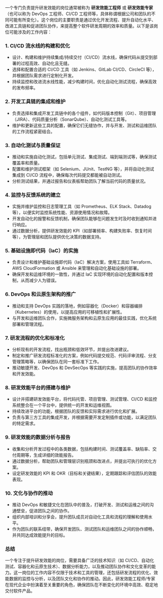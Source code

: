 一个专门负责提升研发效能的岗位通常被称为 **研发效能工程师** 或 **研发效能专家**（也可以称为 DevOps 工程师、CI/CD 工程师等，具体称谓根据公司和团队的不同可能有所变化）。这个岗位的主要职责是通过优化开发流程、提升自动化水平、改进工具链和促进团队协作，来提高整个软件研发周期的效率和质量。以下是该岗位可能涉及的工作内容：

### 1. **CI/CD 流水线的构建和优化**
   - 设计、构建和维护持续集成/持续交付（CI/CD）流水线，确保代码从提交到部署的过程高效、自动化且无缝。
   - 选择和配置合适的 CI/CD 工具（如 Jenkins、GitLab CI/CD、CircleCI 等），并根据团队需求进行定制化开发。
   - 持续监控和改进流水线性能，减少构建时间，优化自动化测试流程，确保高效的发布频率。

### 2. **开发工具链的集成和维护**
   - 负责选择和集成开发工具链中的各个组件，如代码版本控制（Git）、项目管理（JIRA）、代码质量分析（SonarQube）、自动化测试工具等。
   - 维护和更新这些工具的配置，确保它们无缝协作，并与开发、测试和运维团队的工作流程紧密结合。

### 3. **自动化测试与质量保证**
   - 推动和实施自动化测试，包括单元测试、集成测试、端到端测试等，确保测试覆盖率和质量。
   - 配置和维护测试框架（如 Selenium、JUnit、TestNG 等），并将自动化测试集成到 CI/CD 流程中，确保每次代码提交都能被自动测试。
   - 分析测试结果，并通过报告和仪表板帮助团队了解当前代码的质量状况。

### 4. **监控与反馈系统的建立**
   - 实施并维护监控和日志管理工具（如 Prometheus、ELK Stack、Datadog 等），以便实时监控系统性能、资源使用情况和故障。
   - 开发自动化的报警和反馈机制，确保团队能够在问题发生时及时收到通知并进行响应。
   - 通过数据分析，提供研发效能的 KPI（如部署频率、构建失败率、恢复时间等），为管理层和团队提供优化决策的数据支持。

### 5. **基础设施即代码（IaC）的实施**
   - 负责设计和维护基础设施即代码（IaC）解决方案，使用工具如 Terraform、AWS CloudFormation 或 Ansible 来管理和自动化基础设施的部署。
   - 确保开发和运维环境的一致性，并通过 IaC 实现环境的自动化配置和版本控制，从而减少人为错误。

### 6. **DevOps 和云原生架构的推广**
   - 推动和支持 DevOps 实践的落地，例如容器化（Docker）和容器编排（Kubernetes）的使用，以提高应用的可移植性和扩展性。
   - 与开发和运维团队合作，实施微服务架构和云原生应用的最佳实践，优化系统部署和管理流程。

### 7. **研发流程的优化和标准化**
   - 分析现有的开发流程，找出瓶颈和低效环节，并提出改进建议。
   - 制定和推广研发流程标准化的方案，例如代码提交规范、代码评审流程、分支管理策略等，以确保团队在同一套标准下工作。
   - 推动敏捷开发、DevOps 和 DevSecOps 等实践的实施，提高团队的协作效率和开发效能。

### 8. **研发效能平台的搭建与维护**
   - 设计并搭建研发效能平台，将代码托管、项目管理、测试管理、CI/CD 和监控系统整合在一个平台中，提供统一的开发和运维视图。
   - 持续改进平台的功能，根据团队的反馈和实际需求进行优化和扩展。
   - 负责与第三方工具的集成开发，并根据需要开发定制插件或功能，以满足团队的特定需求。

### 9. **研发效能的数据分析与报告**
   - 收集和分析开发过程中的各类数据，包括构建时间、测试覆盖率、缺陷率、交付周期等，生成详细的效能报告。
   - 通过数据分析，帮助团队和管理层识别瓶颈和改进点，并提出可执行的优化方案。
   - 设定研发效能的 KPI 和 OKR（目标和关键结果），定期跟踪和评估团队的效能表现。

### 10. **文化与协作的推动**
   - 推动 DevOps 和敏捷文化在团队中的普及，打破开发、测试和运维之间的沟通壁垒，促进团队之间的协作。
   - 组织内部培训和分享会，提升团队成员对自动化工具和流程的理解和使用水平。
   - 作为团队的联系纽带，确保开发团队、测试团队和运维团队之间的协作顺畅，并共同达成效能提升的目标。

### 总结

一个专注于提升研发效能的岗位，需要具备广泛的技术知识（如 CI/CD、自动化测试、容器化和云原生技术）、数据分析能力，以及推动团队协作和文化变革的能力。这一岗位的工作内容不仅限于技术和工具的管理，还包括研发流程的优化、效能数据的监控与分析，以及团队文化和协作的推动。因此，研发效能工程师/专家在现代企业中扮演着至关重要的角色，确保团队在不断变化的环境中高效、稳定地交付软件产品。